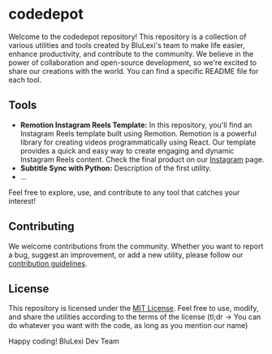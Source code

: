 # codedepot

Welcome to the codedepot repository! This repository is a collection of various utilities and tools created by BluLexi's team to make life easier, enhance productivity, and contribute to the community. We believe in the power of collaboration and open-source development, so we're excited to share our creations with the world. You can find a specific README file for each tool.

## Tools
- **Remotion Instagram Reels Template:** In this repository, you'll find an Instagram Reels template built using Remotion. Remotion is a powerful library for creating videos programmatically using React. Our template provides a quick and easy way to create engaging and dynamic Instagram Reels content. Check the final product on our [Instagram](instagram.com/blulexiai) page.
- **Subtitle Sync with Python:** Description of the first utility.
- ...

Feel free to explore, use, and contribute to any tool that catches your interest!

## Contributing

We welcome contributions from the community. Whether you want to report a bug, suggest an improvement, or add a new utility, please follow our [contribution guidelines](CONTRIBUTING.md).

## License

This repository is licensed under the [MIT License](LICENSE.md). Feel free to use, modify, and share the utilities according to the terms of the license (tl;dr -> You can do whatever you want with the code, as long as you mention our name)

Happy coding!
BluLexi Dev Team